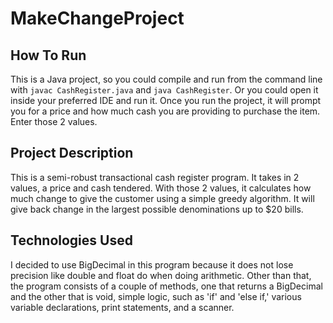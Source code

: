 # MakeChangeProject

## How To Run
This is a Java project, so you could compile and run from the command line with `javac CashRegister.java` and `java CashRegister`. Or you could open it inside your preferred IDE and run it. Once you run the project, it will prompt you for a price and how much cash you are providing to purchase the item. Enter those 2 values.

## Project Description
This is a semi-robust transactional cash register program. It takes in 2 values, a price and cash tendered. With those 2 values, it calculates how much change to give the customer using a simple greedy algorithm. It will give back change in the largest possible denominations up to $20 bills.

## Technologies Used
I decided to use BigDecimal in this program because it does not lose precision like double and float do when doing arithmetic. Other than that, the program consists of a couple of methods, one that returns a BigDecimal and the other that is void, simple logic, such as 'if' and 'else if,' various variable declarations, print statements, and a scanner.